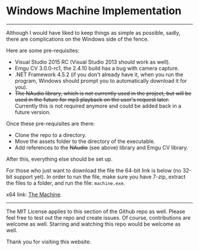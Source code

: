 # Windows Machine Implementation

---

Although I would have liked to keep things as simple as possible, sadly, there are complications on the Windows side of the fence. 

Here are some pre-requisites:
* Visual Studio 2015 RC (Visual Studio 2013 should work as well).
* Emgu CV 3.0.0-rc1, the 2.4.10 build has a bug with camera capture.
* .NET Framework 4.5.2 (if you don't already have it, when you run the program, Windows should prompt you to automatically download it for you).
* ~~The NAudio library, which is not currently used in the project, but will be used in the future for mp3 playback on the user's request later.~~ Currently this is not required anymore and could be added back in a future version.

Once these pre-requisites are there:
* Clone the repo to a directory.
* Move the assets folder to the directory of the executable.
* Add references to the ~~NAudio~~ (see above) library and Emgu CV library.

After this, everything else should be set up.

For those who just want to download the file the 64-bit link is below (no 32-bit support yet). In order to run the file, make sure you have 7-zip, extract the files to a folder, and run the file: `machine.exe`.

x64 link: [The Machine](https://mega.nz/#!OZ0mxaQZ!ClG6S7iX8SAtrnxhkPSbPou72iKNpaNbQrdgQpKq4zM).

---

The MIT License applies to this section of the Github repo as well. Please feel free to test out the repo and create issues. Of course, contributions are welcome as well. Starring and watching this repo would be welcome as well.

Thank you for visiting this website.